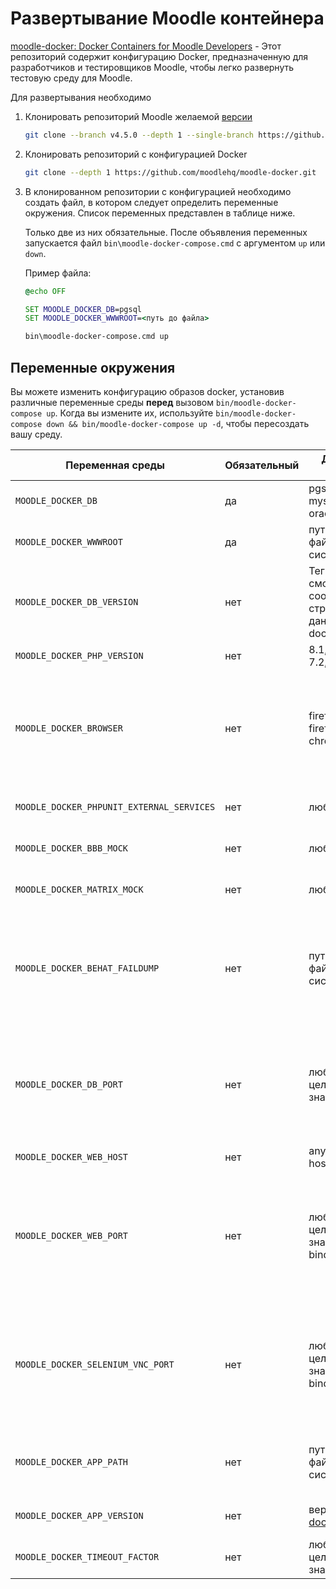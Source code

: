 # Развертывание Moodle контейнера

[moodle-docker: Docker Containers for Moodle Developers][mdldckr] - Этот репозиторий содержит конфигурацию Docker, предназначенную для разработчиков и тестировщиков Moodle, чтобы легко развернуть тестовую среду для Moodle.

Для развертывания необходимо

1. Клонировать репозиторий Moodle желаемой [версии][mdlgittags]

   ```bash
   git clone --branch v4.5.0 --depth 1 --single-branch https://github.com/moodle/moodle.git moodle
   ```

2. Клонировать репозиторий с конфигурацией Docker

   ```bash
   git clone --depth 1 https://github.com/moodlehq/moodle-docker.git
   ```

3. В клонированном репозитории с конфигурацией необходимо создать файл, в котором следует определить переменные окружения. Список переменных представлен в таблице ниже.

   Только две из них обязательные. После объявления переменных запускается файл `bin\moodle-docker-compose.cmd` с аргументом `up` или `down`.

   Пример файла:

   ```cmd
   @echo OFF

   SET MOODLE_DOCKER_DB=pgsql
   SET MOODLE_DOCKER_WWWROOT=<путь до файла>
   
   bin\moodle-docker-compose.cmd up
   ```


## Переменные окружения

Вы можете изменить конфигурацию образов docker, установив различные переменные среды **перед** вызовом `bin/moodle-docker-compose up`.
Когда вы измените их, используйте `bin/moodle-docker-compose down && bin/moodle-docker-compose up -d`, чтобы пересоздать вашу среду.


| Переменная среды                          | Обязательный | Допустимые значения                   | Стандартное   | Примечание                                                                    |
|-------------------------------------------|--------------|---------------------------------------|---------------|-------------------------------------------------------------------------------|
| `MOODLE_DOCKER_DB`                        | да           | pgsql, mariadb, mysql, mssql, oracle  | none          | Сервер базы данных, с которым нужно работать                                  |
| `MOODLE_DOCKER_WWWROOT`                   | да           | путь в вашей файловой системе         | none          | Путь к кодовой базе Moodle, которую вы собираетесь протестировать             |
| `MOODLE_DOCKER_DB_VERSION`                | нет          | Тег Docker - смотрите соответствующую страницу базы данных на docker-hub | mysql: 8.0 <br/>pgsql: 13 <br/>mariadb: 10.7 <br/>mssql: 2017-latest <br/>oracle: 21| Тег изображения в окне настройки сервера баз данных |
| `MOODLE_DOCKER_PHP_VERSION`               | нет          | 8.1, 8.0, 7.4, 7.3, 7.2, 7.1, 7.0, 5.6| 8.1           | Используемая версия php                                                       |
| `MOODLE_DOCKER_BROWSER`                   | нет          | firefox, chrome,  firefox:&lt;tag&gt;, chrome:&lt;tag&gt; | firefox:3       | Браузер, в котором будет запущен Behat. Поддерживает двоеточие, чтобы указать конкретную версию используемого образа Selenium docker. Например, firefox: 2.53.1 можно использовать для работы с более старыми версиями Moodle (< 3.5).              |
| `MOODLE_DOCKER_PHPUNIT_EXTERNAL_SERVICES` | нет          | любое значение                        | not set       | Если задано, будут добавлены зависимости для memcached, redis, solr и openldap|
| `MOODLE_DOCKER_BBB_MOCK`                  | нет          | любое значение                        | not set       | Если задано, то запускается и настраивается макет изображения BigBlueButton   |
| `MOODLE_DOCKER_MATRIX_MOCK`               | нет          | любое значение                        | not set       | Если задано, то запускается и настраивается макетное изображение матрицы      |
| `MOODLE_DOCKER_BEHAT_FAILDUMP`            | нет          | путь в вашей файловой системе         | not set       | Дампы сбоев Behat уже доступны по адресу http://localhost:8000/_/faildumps/ по умолчанию это позволяет сопоставлять определенную папку файловой системы для массового / автоматизированного извлечения дампов сбоев |
| `MOODLE_DOCKER_DB_PORT`                   | нет          | любое целочисленное значение          | none          | Если вы хотите привязаться к любому IP-адресу хоста, отличному от 127.0.0.1 по умолчанию, вы можете указать его в формате bind_ip:порт (0.0.0.0 означает привязку ко всем). Имя пользователя - "moodle" (или "sa" для mssql), а пароль - "m@0dl3ing". |
| `MOODLE_DOCKER_WEB_HOST`                  | нет          | any valid hostname                    | localhost     | Имя хоста для веб-сайта                                                       |
| `MOODLE_DOCKER_WEB_PORT`                  | нет          | любое целочисленное значение (or bind_ip:integer)| 127.0.0.1:8000| Номер порта для Интернета. Если установлено значение 0, порт не используется.<br/>Если вы хотите привязаться к любому IP-адресу хоста, отличному от 127.0.0.1 по умолчанию, вы можете указать его в формате bind_ip:порт (0.0.0.0 означает привязку ко всем). |
| `MOODLE_DOCKER_SELENIUM_VNC_PORT`         | нет          | любое целочисленное значение (or bind_ip:integer)| not set       | Если этот параметр установлен, узел selenium предоставит доступ к сеансу vnc на указанном порту. Аналогично MOODLE_DOCKER_WEB_PORT, вы можете дополнительно указать IP-адрес хоста для привязки. Если вы просто установите порт, VNC привязывается к 127.0.0.1 |
| `MOODLE_DOCKER_APP_PATH`                  | нет          | путь в вашей файловой системе         | not set       | Если этот параметр установлен и выбран браузер chrome, он запустит экземпляр приложения Moodle из вашей локальной кодовой базы |
| `MOODLE_DOCKER_APP_VERSION`               | нет          | версия [образа docker](https://docs.moodle.org/dev/Moodle_App_Docker_images) | not set       | Если установлено, запустится экземпляр приложения Moodle, если выбран браузер Chrome |
| `MOODLE_DOCKER_TIMEOUT_FACTOR`            | нет          | любое целочисленное значение          | 1             | Если этот параметр установлен, тайм-ауты в behat будут умножены на коэффициент|



[mdldckr]: https://github.com/moodlehq/moodle-docker?ysclid=m3cmxixg6e869372127
[mdlgittags]: https://github.com/moodle/moodle/tags
[setup-docker-imgs]: https://moodledev.io/general/app/development/setup/docker-images
[mhq]: https://moodle.com/
